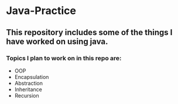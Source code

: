 # Java-Practice

## This repository includes some of the things I have worked on using java.

### Topics I plan to work on in this repo are:

- OOP
- Encapsulation
- Abstraction
- Inheritance
- Recursion

